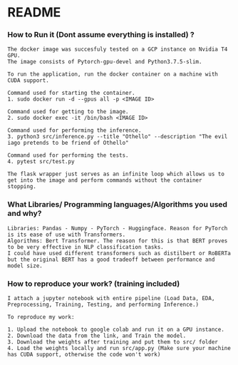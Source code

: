 # README

### How to Run it (Dont assume everything is installed) ?

    The docker image was succesfuly tested on a GCP instance on Nvidia T4 GPU.
    The image consists of Pytorch-gpu-devel and Python3.7.5-slim.

    To run the application, run the docker container on a machine with CUDA support.

    Command used for starting the container. 
    1. sudo docker run -d --gpus all -p <IMAGE ID>

    Command used for getting to the image.
    2. sudo docker exec -it /bin/bash <IMAGE ID>

    Command used for performing the inference.
    3. python3 src/inference.py --title "Othello" --description "The evil iago pretends to be friend of Othello"

    Command used for performing the tests.
    4. pytest src/test.py

    The flask wrapper just serves as an infinite loop which allows us to get into the image and perform commands without the container stopping.

### What Libraries/ Programming languages/Algorithms you used and why?

    Libraries: Pandas - Numpy - PyTorch - Huggingface. Reason for PyTorch is its ease of use with Transformers.
    Algorithms: Bert Transformer. The reason for this is that BERT proves to be very effective in NLP classification tasks.
    I could have used different transformers such as distilbert or RoBERTa but the original BERT has a good tradeoff between performance and model size.

### How to reproduce your work? (training included)

    I attach a jupyter notebook with entire pipeline (Load Data, EDA, Preprocessing, Training, Testing, and performing Inference.)

    To reproduce my work: 

    1. Upload the notebook to google colab and run it on a GPU instance. 
    2. Download the data from the link, and Train the model. 
    3. Download the weights after training and put them to src/ folder
    4. Load the weights locally and run src/app.py (Make sure your machine has CUDA support, otherwise the code won't work)